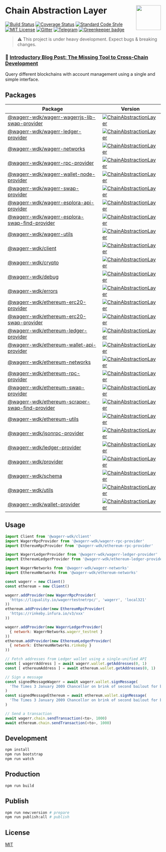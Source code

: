 # Chain Abstraction Layer <img align="right" src="https://raw.githubusercontent.com/wagerr/chainabstractionlayer/master/liquality-logo.png" height="80px" />


[![Build Status](https://travis-ci.com/wagerr/chainabstractionlayer.svg?branch=master)](https://travis-ci.com/wagerr/chainabstractionlayer)
[![Coverage Status](https://coveralls.io/repos/github/wagerr/chainabstractionlayer/badge.svg?branch=master)](https://coveralls.io/github/wagerr/chainabstractionlayer?branch=master)
[![Standard Code Style](https://img.shields.io/badge/codestyle-standard-brightgreen.svg)](https://github.com/standard/standard)
[![MIT License](https://img.shields.io/badge/license-MIT-brightgreen.svg)](./LICENSE.md)
[![Gitter](https://img.shields.io/gitter/room/wagerr/Lobby.svg)](https://gitter.im/wagerr/Lobby?source=orgpage)
[![Telegram](https://img.shields.io/badge/chat-on%20telegram-blue.svg)](https://t.me/Liquality) [![Greenkeeper badge](https://badges.greenkeeper.io/wagerr/chainabstractionlayer.svg)](https://greenkeeper.io/)

> :warning: This project is under heavy development. Expect bugs & breaking changes.

### :pencil: [Introductory Blog Post: The Missing Tool to Cross-Chain Development](https://medium.com/wagerr/the-missing-tool-to-cross-chain-development-2ebfe898efa1)

Query different blockchains with account management using a single and simple interface.

## Packages

|Package|Version|
|---|---|
|[@wagerr-wdk/wagerr-wagerrjs-lib-swap-provider](./packages/wagerr-wagerrjs-lib-swap-provider)|[![ChainAbstractionLayer](https://img.shields.io/npm/v/@wagerr-wdk/wagerr-wagerrjs-lib-swap-provider.svg)](https://npmjs.com/package/@wagerr-wdk/wagerr-wagerrjs-lib-swap-provider)|
|[@wagerr-wdk/wagerr-ledger-provider](./packages/wagerr-ledger-provider)|[![ChainAbstractionLayer](https://img.shields.io/npm/v/@wagerr-wdk/wagerr-ledger-provider.svg)](https://npmjs.com/package/@wagerr-wdk/wagerr-ledger-provider)|
|[@wagerr-wdk/wagerr-networks](./packages/wagerr-networks)|[![ChainAbstractionLayer](https://img.shields.io/npm/v/@wagerr-wdk/wagerr-networks.svg)](https://npmjs.com/package/@wagerr-wdk/wagerr-networks)|
|[@wagerr-wdk/wagerr-rpc-provider](./packages/wagerr-rpc-provider)|[![ChainAbstractionLayer](https://img.shields.io/npm/v/@wagerr-wdk/wagerr-rpc-provider.svg)](https://npmjs.com/package/@wagerr-wdk/wagerr-rpc-provider)|
|[@wagerr-wdk/wagerr-wallet-node-provider](./packages/wagerr-node-wallet-provider)|[![ChainAbstractionLayer](https://img.shields.io/npm/v/@wagerr-wdk/wagerr-node-wallet-provider.svg)](https://npmjs.com/package/@wagerr-wdk/wagerr-node-wallet-provider)|
|[@wagerr-wdk/wagerr-swap-provider](./packages/wagerr-swap-provider)|[![ChainAbstractionLayer](https://img.shields.io/npm/v/@wagerr-wdk/wagerr-swap-provider.svg)](https://npmjs.com/package/@wagerr-wdk/wagerr-swap-provider)|
|[@wagerr-wdk/wagerr-esplora-api-provider](./packages/wagerr-esplora-api-provider)|[![ChainAbstractionLayer](https://img.shields.io/npm/v/@wagerr-wdk/wagerr-esplora-api-provider.svg)](https://npmjs.com/package/@wagerr-wdk/wagerr-esplora-api-provider)|
|[@wagerr-wdk/wagerr-esplora-swap-find-provider](./packages/wagerr-esplora-swap-find-provider)|[![ChainAbstractionLayer](https://img.shields.io/npm/v/@wagerr-wdk/wagerr-esplora-swap-find-provider.svg)](https://npmjs.com/package/@wagerr-wdk/wagerr-esplora-swap-find-provider)|
|[@wagerr-wdk/wagerr-utils](./packages/wagerr-utils)|[![ChainAbstractionLayer](https://img.shields.io/npm/v/@wagerr-wdk/wagerr-utils.svg)](https://npmjs.com/package/@wagerr-wdk/wagerr-utils)|
|[@wagerr-wdk/client](./packages/client)|[![ChainAbstractionLayer](https://img.shields.io/npm/v/@wagerr-wdk/client.svg)](https://npmjs.com/package/@wagerr-wdk/client)|
|[@wagerr-wdk/crypto](./packages/crypto)|[![ChainAbstractionLayer](https://img.shields.io/npm/v/@wagerr-wdk/crypto.svg)](https://npmjs.com/package/@wagerr-wdk/crypto)|
|[@wagerr-wdk/debug](./packages/debug)|[![ChainAbstractionLayer](https://img.shields.io/npm/v/@wagerr-wdk/debug.svg)](https://npmjs.com/package/@wagerr-wdk/debug)|
|[@wagerr-wdk/errors](./packages/errors)|[![ChainAbstractionLayer](https://img.shields.io/npm/v/@wagerr-wdk/errors.svg)](https://npmjs.com/package/@wagerr-wdk/errors)|
|[@wagerr-wdk/ethereum-erc20-provider](./packages/ethereum-erc20-provider)|[![ChainAbstractionLayer](https://img.shields.io/npm/v/@wagerr-wdk/ethereum-erc20-provider.svg)](https://npmjs.com/package/@wagerr-wdk/ethereum-erc20-provider)|
|[@wagerr-wdk/ethereum-erc20-swap-provider](./packages/ethereum-erc20-swap-provider)|[![ChainAbstractionLayer](https://img.shields.io/npm/v/@wagerr-wdk/ethereum-erc20-swap-provider.svg)](https://npmjs.com/package/@wagerr-wdk/ethereum-erc20-swap-provider)|
|[@wagerr-wdk/ethereum-ledger-provider](./packages/ethereum-ledger-provider)|[![ChainAbstractionLayer](https://img.shields.io/npm/v/@wagerr-wdk/ethereum-ledger-provider.svg)](https://npmjs.com/package/@wagerr-wdk/ethereum-ledger-provider)|
|[@wagerr-wdk/ethereum-wallet-api-provider](./packages/ethereum-wallet-api-provider)|[![ChainAbstractionLayer](https://img.shields.io/npm/v/@wagerr-wdk/ethereum-wallet-api-provider.svg)](https://npmjs.com/package/@wagerr-wdk/ethereum-wallet-api-provider)|
|[@wagerr-wdk/ethereum-networks](./packages/ethereum-networks)|[![ChainAbstractionLayer](https://img.shields.io/npm/v/@wagerr-wdk/ethereum-networks.svg)](https://npmjs.com/package/@wagerr-wdk/ethereum-networks)|
|[@wagerr-wdk/ethereum-rpc-provider](./packages/ethereum-rpc-provider)|[![ChainAbstractionLayer](https://img.shields.io/npm/v/@wagerr-wdk/ethereum-rpc-provider.svg)](https://npmjs.com/package/@wagerr-wdk/ethereum-rpc-provider)|
|[@wagerr-wdk/ethereum-swap-provider](./packages/ethereum-swap-provider)|[![ChainAbstractionLayer](https://img.shields.io/npm/v/@wagerr-wdk/ethereum-swap-provider.svg)](https://npmjs.com/package/@wagerr-wdk/ethereum-swap-provider)|
|[@wagerr-wdk/ethereum-scraper-swap-find-provider](./packages/ethereum-scraper-swap-find-provider)|[![ChainAbstractionLayer](https://img.shields.io/npm/v/@wagerr-wdk/ethereum-scraper-swap-find-provider.svg)](https://npmjs.com/package/@wagerr-wdk/ethereum-scraper-swap-find-provider)|
|[@wagerr-wdk/ethereum-utils](./packages/ethereum-utils)|[![ChainAbstractionLayer](https://img.shields.io/npm/v/@wagerr-wdk/ethereum-utils.svg)](https://npmjs.com/package/@wagerr-wdk/ethereum-utils)|
|[@wagerr-wdk/jsonrpc-provider](./packages/jsonrpc-provider)|[![ChainAbstractionLayer](https://img.shields.io/npm/v/@wagerr-wdk/jsonrpc-provider.svg)](https://npmjs.com/package/@wagerr-wdk/jsonrpc-provider)|
|[@wagerr-wdk/ledger-provider](./packages/ledger-provider)|[![ChainAbstractionLayer](https://img.shields.io/npm/v/@wagerr-wdk/ledger-provider.svg)](https://npmjs.com/package/@wagerr-wdk/ledger-provider)|
|[@wagerr-wdk/provider](./packages/provider)|[![ChainAbstractionLayer](https://img.shields.io/npm/v/@wagerr-wdk/provider.svg)](https://npmjs.com/package/@wagerr-wdk/provider)|
|[@wagerr-wdk/schema](./packages/schema)|[![ChainAbstractionLayer](https://img.shields.io/npm/v/@wagerr-wdk/schema.svg)](https://npmjs.com/package/@wagerr-wdk/schema)|
|[@wagerr-wdk/utils](./packages/utils)|[![ChainAbstractionLayer](https://img.shields.io/npm/v/@wagerr-wdk/utils.svg)](https://npmjs.com/package/@wagerr-wdk/utils)|
|[@wagerr-wdk/wallet-provider](./packages/wallet-provider)|[![ChainAbstractionLayer](https://img.shields.io/npm/v/@wagerr-wdk/wallet-provider.svg)](https://npmjs.com/package/@wagerr-wdk/wallet-provider)|


## Usage

```javascript
import Client from '@wagerr-wdk/client'
import WagerrRpcProvider from '@wagerr-wdk/wagerr-rpc-provider'
import EthereumRpcProvider from '@wagerr-wdk/ethereum-rpc-provider'

import WagerrLedgerProvider from '@wagerr-wdk/wagerr-ledger-provider'
import EthereumLedgerProvider from '@wagerr-wdk/ethereum-ledger-provider'

import WagerrNetworks from '@wagerr-wdk/wagerr-networks'
import EthereumNetworks from '@wagerr-wdk/ethereum-networks'

const wagerr = new Client()
const ethereum = new Client()

wagerr.addProvider(new WagerrRpcProvider(
  'https://liquality.io/wagerrtestnetrpc/', 'wagerr', 'local321'
))
ethereum.addProvider(new EthereumRpcProvider(
  'https://rinkeby.infura.io/v3/xxx'
))

wagerr.addProvider(new WagerrLedgerProvider(
  { network: WagerrNetworks.wagerr_testnet }
))
ethereum.addProvider(new EthereumLedgerProvider(
  { network: EthereumNetworks.rinkeby }
))

// Fetch addresses from Ledger wallet using a single-unified API
const [ wagerrAddress ] = await wagerr.wallet.getAddresses(0, 1)
const [ ethereumAddress ] = await ethereum.wallet.getAddresses(0, 1)

// Sign a message
const signedMessageWagerr = await wagerr.wallet.signMessage(
  'The Times 3 January 2009 Chancellor on brink of second bailout for banks', wagerrAddress
)
const signedMessageEthereum = await ethereum.wallet.signMessage(
  'The Times 3 January 2009 Chancellor on brink of second bailout for banks', ethereumAddress
)

// Send a transaction
await wagerr.chain.sendTransaction(<to>, 1000)
await ethereum.chain.sendTransaction(<to>, 1000)
```


## Development

```bash
npm install
npm run bootstrap
npm run watch
```


## Production

```bash
npm run build
```


## Publish

```bash
npm run new:version # prepare
npm run publish:all # publish
```


## License

[MIT](./LICENSE.md)
